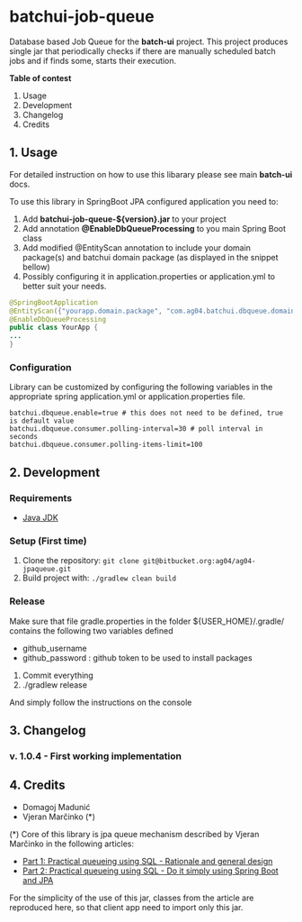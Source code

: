 # batchui-job-queue

Database based Job Queue for the **batch-ui** project. 
This project produces single jar that periodically checks if there
are manually scheduled batch jobs and if finds some, starts their execution.

**Table of contest**
1. Usage
2. Development
3. Changelog
4. Credits 

## 1. Usage
For detailed instruction on how to use this libarary please see main **batch-ui** docs. 

To use this library in SpringBoot JPA configured application you need to:
 1) Add **batchui-job-queue-${version}.jar** to your project
 2) Add annotation **@EnableDbQueueProcessing** to you main Spring Boot class
 3) Add modified @EntityScan annotation to include your domain package(s) and batchui domain package (as displayed in the snippet bellow) 
 4) Possibly configuring it in application.properties or application.yml to better suit your needs.

```Java
@SpringBootApplication
@EntityScan({"yourapp.domain.package", "com.ag04.batchui.dbqueue.domain"})
@EnableDbQueueProcessing
public class YourApp {
...
}
```

### Configuration

Library can be customized by configuring the following variables in the appropriate spring application.yml or application.properties file.

```
batchui.dbqueue.enable=true # this does not need to be defined, true is default value
batchui.dbqueue.consumer.polling-interval=30 # poll interval in seconds
batchui.dbqueue.consumer.polling-items-limit=100
 ```

## 2. Development

### Requirements
- [Java JDK](http://www.oracle.com/technetwork/java/javase/downloads/index.html)


### Setup (First time)

1. Clone the repository: `git clone git@bitbucket.org:ag04/ag04-jpaqueue.git`
2. Build project with: ` ./gradlew clean build `

### Release

Make sure that file gradle.properties in the folder ${USER_HOME}/.gradle/ contains the following two variables defined

- github_username
- github_password : github token to be used to install packages

1) Commit everything
2) ./gradlew release

And simply follow the instructions on the console

## 3. Changelog

### v. 1.0.4 - First working implementation

## 4. Credits
- Domagoj Madunić
- Vjeran Marčinko (*)

(*) Core of this library is jpa queue mechanism described by Vjeran Marčinko in the following articles:
- [Part 1: Practical queueing using SQL - Rationale and general design](https://medium.com/agency04/practical-queueing-using-sql-part-1-rationale-and-general-design-d180d6848030)
- [Part 2: Practical queueing using SQL - Do it simply using Spring Boot and JPA](https://medium.com/agency04/practical-queueing-using-sql-part-2-do-it-simply-using-spring-boot-and-jpa-e9cb53f91f36)

For the simplicity of the use of this jar, classes from the article are reproduced here, so that client app need to import only this jar.